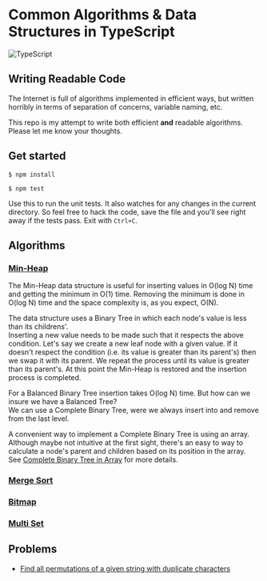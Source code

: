 # Common Algorithms & Data Structures in TypeScript

![TypeScript](https://badges.frapsoft.com/typescript/code/typescript.png?v=101)

## Writing Readable Code

The Internet is full of algorithms implemented in efficient ways, but written horribly in terms of separation of concerns, variable naming, etc.

This repo is my attempt to write both efficient __and__ readable algorithms. Please let me know your thoughts.

## Get started
```
$ npm install
```
```
$ npm test
```

Use this to run the unit tests. It also watches for any changes in the current directory. So feel free to hack the code, save the file and you'll see right away if the tests pass. Exit with `Ctrl+C`.

## Algorithms

### [Min-Heap](https://github.com/zendka/algorithms-and-data-structures/blob/master/src/MinHeap.ts)

The Min-Heap data structure is useful for inserting values in O(log N) time and getting the minimum in O(1) time. Removing the minimum is done in O(log N) time and the space complexity is, as you expect, O(N).

The data structure uses a Binary Tree in which each node's value is less than its childrens'.  
Inserting a new value needs to be made such that it respects the above condition. Let's say we create a new leaf node with a given value. If it doesn't respect the condition (i.e. its value is greater than its parent's) then we swap it with its parent. We repeat the process until its value is greater than its parent's. At this point the Min-Heap is restored and the insertion process is completed.

For a Balanced Binary Tree insertion takes O(log N) time. But how can we insure we have a Balanced Tree?  
We can use a Complete Binary Tree, were we always insert into and remove from the last level.

A convenient way to implement a Complete Binary Tree is using an array. Although maybe not intuitive at the first sight, there's an easy to way to calculate a node's parent and children based on its position in the array. See [Complete Binary Tree in Array](https://github.com/zendka/algorithms-and-data-structures/blob/master/src/CompleteBinaryTreeInArray.ts) for more details.

### [Merge Sort](https://github.com/zendka/algorithms-and-data-structures/blob/master/src/mergeSort.ts)

### [Bitmap](https://github.com/zendka/algorithms-and-data-structures/blob/master/src/BitMap.ts)

### [Multi Set](https://github.com/zendka/algorithms-and-data-structures/blob/master/src/MultiSet.ts)

## Problems
- [Find all permutations of a given string with duplicate characters](https://github.com/zendka/algorithms-and-data-structures/blob/master/src/PermutationsWithDuplicates.ts)

